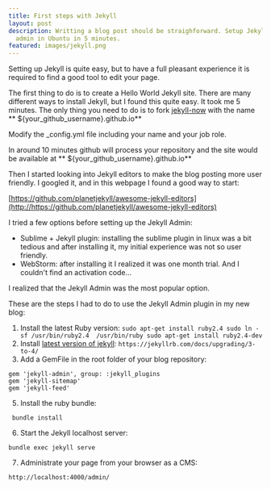 ```yaml
---
title: First steps with Jekyll
layout: post
description: Writting a blog post should be straighforward. Setup Jekyll and Jekyll
  admin in Ubuntu in 5 minutes.
featured: images/jekyll.png
---
```


Setting up Jekyll is quite easy, but to have a full pleasant experience it is required to find a good tool to edit your page. 

The first thing to do is to create a Hello World Jekyll site. There are many different ways to install Jekyll, but I found this quite easy. It took me 5 minutes. The only thing you need to do is to fork [jekyll-now](https://github.com/barryclark/jekyll-now) with the name ** ${your_github_username}.github.io**

Modify the _config.yml file including your name and your job role.  

In around 10 minutes github will process your repository and the site would be available at ** ${your_github_username}.github.io**

Then I started looking into Jekyll editors to make the blog posting more user friendly. I googled it, and in this webpage I found a good way to start:

[https://github.com/planetjekyll/awesome-jekyll-editors](http://https://github.com/planetjekyll/awesome-jekyll-editors)

I tried a few options before setting up the Jekyll Admin:
* Sublime + Jekyll plugin: installing the sublime plugin in linux was a bit tedious and after installing it, my initial experience was not so user friendly. 
* WebStorm: after installing it I realized it was one month trial. And I couldn't find an activation code... 

I realized that the Jekyll Admin was the most popular option. 

These are the steps I had to do to use the Jekyll Admin plugin in my new blog:

1. Install the latest Ruby version:
	`sudo apt-get install ruby2.4
	sudo ln -sf /usr/bin/ruby2.4  /usr/bin/ruby
	sudo apt-get install ruby2.4-dev
	`
2. Install [latest version of jekyll](https://jekyllrb.com/docs/upgrading/3-to-4/):
	`https://jekyllrb.com/docs/upgrading/3-to-4/`
3. Add a GemFile in the root folder of your blog repository:
```
gem 'jekyll-admin', group: :jekyll_plugins
gem 'jekyll-sitemap'
gem 'jekyll-feed'
```
5. Install the ruby bundle:
```
 bundle install
```
6. Start the Jekyll localhost server:
```
bundle exec jekyll serve
```
7. Administrate your page from your browser as a CMS:
```
http://localhost:4000/admin/
```